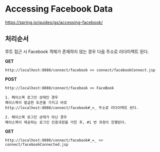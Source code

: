 # Accessing Facebook Data

https://spring.io/guides/gs/accessing-facebook/

## 처리순서

루트 접근 시 Facebook 객체가 존재하지 않는 경우 다음 주소로 리다이렉트 된다.

**GET**

```
http://localhost:8080/connect/facebook >> connect/facebookConnect.jsp
```

**POST**

```
http://localhost:8080/connect/facebook >> FaceBook
```

```
1. 페이스북 로그인 상태인 경우
페이스북이 발급한 토큰을 가지고 바로 http://localhost:8080/connect/facebook#_=_ 주소로 리다이렉트 된다.

2. 페이스북 로그인 상태가 아닌 경우
페이스북이 제공하는 로그인 인증과정을 거친 후, #1 번 과정이 진행된다.
```

**GET**

```
http://localhost:8080/connect/facebook#_=_ >> connect/facebookConnected.jsp
```
